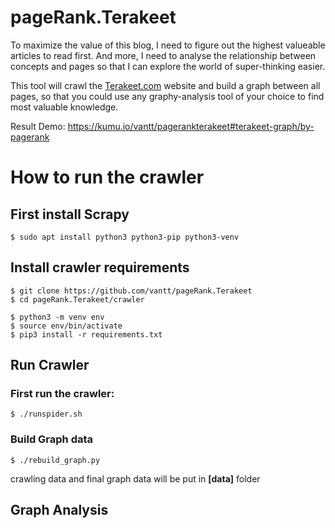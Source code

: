 
# pageRank.Terakeet 
To maximize the value of this blog, I need to figure out the highest valueable articles to read first. And more, I need to analyse the relationship between concepts and pages so that I can explore the world of super-thinking easier.  
    
This tool will crawl the [Terakeet.com](Terakeet.com) website and build a graph between all pages, so that you could use any graphy-analysis tool of your choice to find most valuable knowledge.  

Result Demo: https://kumu.io/vantt/pagerankterakeet#terakeet-graph/by-pagerank

# How to run the crawler    
 ## First install Scrapy 

    $ sudo apt install python3 python3-pip python3-venv  
    
## Install crawler requirements  

    $ git clone https://github.com/vantt/pageRank.Terakeet 
    $ cd pageRank.Terakeet/crawler 
    
    $ python3 -m venv env  
    $ source env/bin/activate  
    $ pip3 install -r requirements.txt  

  
## Run Crawler  
### First run the crawler:  

    $ ./runspider.sh  

  
### Build Graph data  

    $ ./rebuild_graph.py  

  
crawling data and final graph data will be put in **[data]** folder

## Graph Analysis

